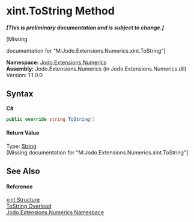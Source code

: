 # xint.ToString Method 
 _**\[This is preliminary documentation and is subject to change.\]**_

\[Missing <summary> documentation for "M:Jodo.Extensions.Numerics.xint.ToString"\]

**Namespace:**&nbsp;<a href="N_Jodo_Extensions_Numerics">Jodo.Extensions.Numerics</a><br />**Assembly:**&nbsp;Jodo.Extensions.Numerics (in Jodo.Extensions.Numerics.dll) Version: 1.1.0.0

## Syntax

**C#**<br />
``` C#
public override string ToString()
```


#### Return Value
Type: <a href="https://docs.microsoft.com/dotnet/api/system.string" target="_blank" rel="noopener noreferrer">String</a><br />\[Missing <returns> documentation for "M:Jodo.Extensions.Numerics.xint.ToString"\]

## See Also


#### Reference
<a href="T_Jodo_Extensions_Numerics_xint">xint Structure</a><br /><a href="Overload_Jodo_Extensions_Numerics_xint_ToString">ToString Overload</a><br /><a href="N_Jodo_Extensions_Numerics">Jodo.Extensions.Numerics Namespace</a><br />